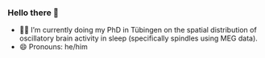 ### Hello there 👋

- :man_student: I’m currently doing my PhD in Tübingen on the spatial distribution of oscillatory brain activity in sleep (specifically spindles using MEG data).
- 😄 Pronouns: he/him
